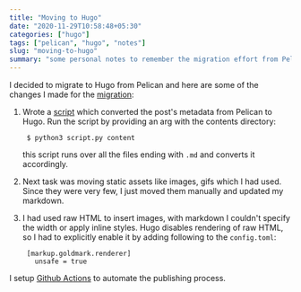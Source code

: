 ```yaml
---
title: "Moving to Hugo"
date: "2020-11-29T10:58:48+05:30"
categories: ["hugo"]
tags: ["pelican", "hugo", "notes"]
slug: "moving-to-hugo"
summary: "some personal notes to remember the migration effort from Pelican to Hugo"
---
```


I decided to migrate to Hugo from Pelican and here are some of the changes I made for the [migration](https://github.com/avinassh/avinassh.github.io/pull/2):

1. Wrote a [script](https://github.com/avinassh/pelican-to-hugo) which converted the post's metadata from Pelican to Hugo. Run the script by providing an arg with the contents directory:

		
		$ python3 script.py content
		

	this script runs over all the files ending with `.md` and converts it accordingly.

2. Next task was moving static assets like images, gifs which I had used. Since they were very few, I just moved them manually and updated my markdown.

3. I had used raw HTML to insert images, with markdown I couldn't specify the width or apply inline styles. Hugo disables rendering of raw HTML, so I had to explicitly enable it by adding following to the `config.toml`:

		[markup.goldmark.renderer]
		  unsafe = true	

I setup [Github Actions](https://github.com/avinassh/blag/blob/9883271408233130eb4e7b8ba6aab25d954ab55a/.github/workflows/production.yml) to automate the publishing process.